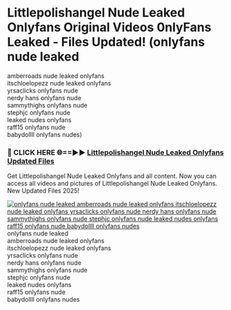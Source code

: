 # Littlepolishangel Nude Leaked Onlyfans Original Videos 0nlyFans Leaked - Files Updated! (onlyfans nude leaked<br>
amberroads nude leaked onlyfans<br>
itschloelopezz nude leaked onlyfans<br>
yrsaclicks onlyfans nude<br>
nerdy hans onlyfans nude<br>
sammythighs onlyfans nude<br>
stephjc onlyfans nude<br>
leaked nudes onlyfans<br>
raff15 onlyfans nude<br>
babydollll onlyfans nudes)

<h3>🔴 CLICK HERE 🌐==►► <a href="https://tinyurl.com/2p9ay9w9" rel="nofollow">Littlepolishangel Nude Leaked Onlyfans Updated Files</a></h3>

Get Littlepolishangel Nude Leaked Onlyfans and all content. Now you can access all videos and pictures of Littlepolishangel Nude Leaked Onlyfans. New Updated Files 2025!

[![onlyfans nude leaked<br>
amberroads nude leaked onlyfans<br>
itschloelopezz nude leaked onlyfans<br>
yrsaclicks onlyfans nude<br>
nerdy hans onlyfans nude<br>
sammythighs onlyfans nude<br>
stephjc onlyfans nude<br>
leaked nudes onlyfans<br>
raff15 onlyfans nude<br>
babydollll onlyfans nudes](https://i.imgur.com/KQgVmj3.gif)](https://tinyurl.com/2p9ay9w9)
onlyfans nude leaked<br>
amberroads nude leaked onlyfans<br>
itschloelopezz nude leaked onlyfans<br>
yrsaclicks onlyfans nude<br>
nerdy hans onlyfans nude<br>
sammythighs onlyfans nude<br>
stephjc onlyfans nude<br>
leaked nudes onlyfans<br>
raff15 onlyfans nude<br>
babydollll onlyfans nudes